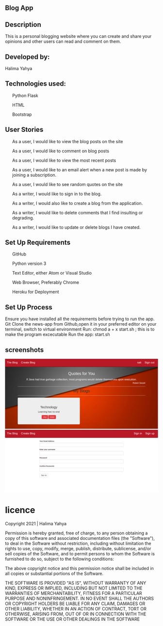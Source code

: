 ## Blog App

## Description
This is a personal blogging website where you can create and share your opinions and other users can read and comment on them.

## Developed by:
Halima Yahya

## Technologies used:
<ul>Python Flask</ul>
<ul>HTML</ul>
<ul>Bootstrap</ul>

## User Stories
<ul>As a user, I would like to view the blog posts on the site</ul>
<ul> As a user, I would like to comment on blog posts
</ul>
<ul> As a user, I would like to view the most recent posts</ul>
<ul> As a user, I would like to an email alert when a new post is made by joining a subscription.</ul>
<ul> As a user, I would like to see random quotes on the site
</ul>
<ul>As a writer, I would like to sign in to the blog.
</ul>
<ul>As a writer, I would also like to create a blog from the application.</ul>
<ul>As a writer, I would like to delete comments that I find insulting or degrading.
</ul>
<ul>As a writer, I would like to update or delete blogs I have created.</ul>

## Set Up Requirements
<ul>GitHub</ul>
 <ul>Python version 3</ul>
<ul>Text Editor, either Atom or Visual Studio</ul>
<ul>Web Browser, Preferably Chrome</ul>
<ul> Heroku for Deployment</ul>

## Set Up Process
Ensure you have installed all the requirements before trying to run the app.
Git Clone the news-app from Github,open it in your preferred editor
on your terminal, switch to virtual environment
Run: chmod a + x start.sh ; this is to make the program excecutable
Run the app: start.sh
## screenshots

![home](app/static/images/homeblog.png)
![signup](app/static/images/regblog.png)
# licence
Copyright 2021 | Halima Yahya

Permission is hereby granted, free of charge, to any person obtaining a copy of this software and associated documentation files (the "Software"), to deal in the Software without restriction, including without limitation the rights to use, copy, modify, merge, publish, distribute, sublicense, and/or sell copies of the Software, and to permit persons to whom the Software is furnished to do so, subject to the following conditions:

The above copyright notice and this permission notice shall be included in all copies or substantial portions of the Software.

THE SOFTWARE IS PROVIDED "AS IS", WITHOUT WARRANTY OF ANY KIND, EXPRESS OR IMPLIED, INCLUDING BUT NOT LIMITED TO THE WARRANTIES OF MERCHANTABILITY, FITNESS FOR A PARTICULAR PURPOSE AND NONINFRINGEMENT. IN NO EVENT SHALL THE AUTHORS OR COPYRIGHT HOLDERS BE LIABLE FOR ANY CLAIM, DAMAGES OR OTHER LIABILITY, WHETHER IN AN ACTION OF CONTRACT, TORT OR OTHERWISE, ARISING FROM, OUT OF OR IN CONNECTION WITH THE SOFTWARE OR THE USE OR OTHER DEALINGS IN THE SOFTWARE